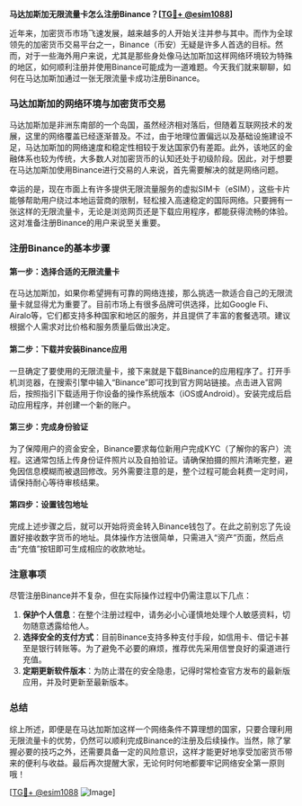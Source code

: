 **马达加斯加无限流量卡怎么注册Binance？[[TG💪+ @esim1088](https://t.me/s/esim1088)]**

近年来，加密货币市场飞速发展，越来越多的人开始关注并参与其中。而作为全球领先的加密货币交易平台之一，Binance（币安）无疑是许多人首选的目标。然而，对于一些海外用户来说，尤其是那些身处像马达加斯加这样网络环境较为特殊的地区，如何顺利注册并使用Binance可能成为一道难题。今天我们就来聊聊，如何在马达加斯加通过一张无限流量卡成功注册Binance。

### 马达加斯加的网络环境与加密货币交易

马达加斯加是非洲东南部的一个岛国，虽然经济相对落后，但随着互联网技术的发展，这里的网络覆盖已经逐渐普及。不过，由于地理位置偏远以及基础设施建设不足，马达加斯加的网络速度和稳定性相较于发达国家仍有差距。此外，该地区的金融体系也较为传统，大多数人对加密货币的认知还处于初级阶段。因此，对于想要在马达加斯加使用Binance进行交易的人来说，首先需要解决的就是网络问题。

幸运的是，现在市面上有许多提供无限流量服务的虚拟SIM卡（eSIM），这些卡片能够帮助用户绕过本地运营商的限制，轻松接入高速稳定的国际网络。只要拥有一张这样的无限流量卡，无论是浏览网页还是下载应用程序，都能获得流畅的体验。这对准备注册Binance的用户来说至关重要。

### 注册Binance的基本步骤

#### 第一步：选择合适的无限流量卡

在马达加斯加，如果你希望拥有可靠的网络连接，那么挑选一款适合自己的无限流量卡就显得尤为重要了。目前市场上有很多品牌可供选择，比如Google Fi、Airalo等，它们都支持多种国家和地区的服务，并且提供了丰富的套餐选项。建议根据个人需求对比价格和服务质量后做出决定。

#### 第二步：下载并安装Binance应用

一旦确定了要使用的无限流量卡，接下来就是下载Binance的应用程序了。打开手机浏览器，在搜索引擎中输入“Binance”即可找到官方网站链接。点击进入官网后，按照指引下载适用于你设备的操作系统版本（iOS或Android）。安装完成后启动应用程序，并创建一个新的账户。

#### 第三步：完成身份验证

为了保障用户的资金安全，Binance要求每位新用户完成KYC（了解你的客户）流程。这通常包括上传身份证件照片以及自拍验证。请确保拍摄的照片清晰完整，避免因信息模糊而被退回修改。另外需要注意的是，整个过程可能会耗费一定时间，请保持耐心等待审核结果。

#### 第四步：设置钱包地址

完成上述步骤之后，就可以开始将资金转入Binance钱包了。在此之前别忘了先设置好接收数字货币的地址。具体操作方法很简单，只需进入“资产”页面，然后点击“充值”按钮即可生成相应的收款地址。

### 注意事项

尽管注册Binance并不复杂，但在实际操作过程中仍需注意以下几点：

1. **保护个人信息**：在整个注册过程中，请务必小心谨慎地处理个人敏感资料，切勿随意透露给他人。
2. **选择安全的支付方式**：目前Binance支持多种支付手段，如信用卡、借记卡甚至是银行转账等。为了避免不必要的麻烦，推荐优先采用信誉良好的渠道进行充值。
3. **定期更新软件版本**：为防止潜在的安全隐患，记得时常检查官方发布的最新版应用，并及时更新至最新版本。

### 总结

综上所述，即便是在马达加斯加这样一个网络条件不算理想的国家，只要合理利用无限流量卡的优势，仍然可以顺利完成Binance的注册及后续操作。当然，除了掌握必要的技巧之外，还需要具备一定的风险意识，这样才能更好地享受加密货币带来的便利与收益。最后再次提醒大家，无论何时何地都要牢记网络安全第一原则哦！

[[TG💪+ @esim1088](https://t.me/s/esim1088) ![Image](https://i.postimg.cc/4NQfJmqS/Snipaste-2025-05-13-00-14-12.png)]